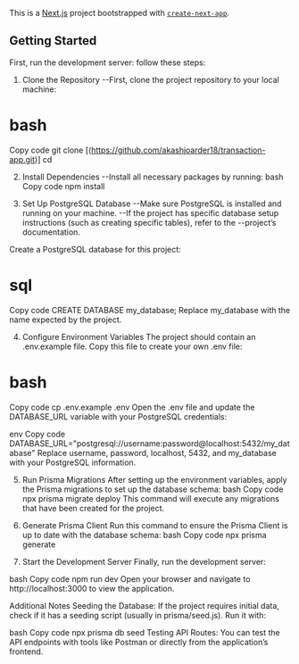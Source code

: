 This is a [Next.js](https://nextjs.org) project bootstrapped with [`create-next-app`](https://github.com/vercel/next.js/tree/canary/packages/create-next-app).

## Getting Started

First, run the development server:
follow these steps:

1. Clone the Repository
--First, clone the project repository to your local machine:
# bash
Copy code
git clone [(https://github.com/akashjoarder18/transaction-app.git)]
cd <project-folder>

2. Install Dependencies
--Install all necessary packages by running:
bash
Copy code
npm install


3. Set Up PostgreSQL Database
--Make sure PostgreSQL is installed and running on your machine.
--If the project has specific database setup instructions (such as creating specific tables), refer to the --project’s documentation.

Create a PostgreSQL database for this project:
# sql
Copy code
CREATE DATABASE my_database;
Replace my_database with the name expected by the project.

4. Configure Environment Variables
The project should contain an .env.example file. Copy this file to create your own .env file:

# bash
Copy code
cp .env.example .env
Open the .env file and update the DATABASE_URL variable with your PostgreSQL credentials:

env
Copy code
DATABASE_URL="postgresql://username:password@localhost:5432/my_database"
Replace username, password, localhost, 5432, and my_database with your PostgreSQL information.

5. Run Prisma Migrations
After setting up the environment variables, apply the Prisma migrations to set up the database schema:
bash
Copy code
npx prisma migrate deploy
This command will execute any migrations that have been created for the project.

6. Generate Prisma Client
Run this command to ensure the Prisma Client is up to date with the database schema:
bash
Copy code
npx prisma generate

7. Start the Development Server
Finally, run the development server:

bash
Copy code
npm run dev
Open your browser and navigate to http://localhost:3000 to view the application.

Additional Notes
Seeding the Database: If the project requires initial data, check if it has a seeding script (usually in prisma/seed.js). Run it with:

bash
Copy code
npx prisma db seed
Testing API Routes: You can test the API endpoints with tools like Postman or directly from the application’s frontend.



